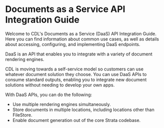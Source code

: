 # Documents as a Service API Integration Guide

Welcome to CDL's Documents as a Service (DaaS) API Integration Guide. Here you can find information about common use cases, as well as details about accessing, configuring, and implementing DaaS endpoints.

DaaS is an API that enables you to integrate with a variety of document rendering engines. 

CDL is moving towards a self-service model so customers can use whatever document solution they choose. You can use DaaS APIs to consume standard outputs, enabling you to integrate new document solutions without needing to develop your own apps. 

With DaaS APIs, you can do the following:

- Use multiple rendering engines simultaneously.
- Store documents in multiple locations, including locations other than FileStore.
- Enable document generation out of the core Strata codebase. 

